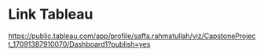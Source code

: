 # Link Tableau
https://public.tableau.com/app/profile/saffa.rahmatullah/viz/CapstoneProject_17091387910070/Dashboard1?publish=yes
